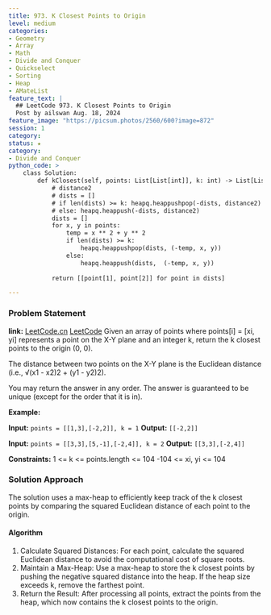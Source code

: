 ```yaml
---
title: 973. K Closest Points to Origin
level: medium
categories:
- Geometry
- Array
- Math
- Divide and Conquer
- Quickselect
- Sorting
- Heap
- AMateList
feature_text: |
  ## LeetCode 973. K Closest Points to Origin
  Post by ailswan Aug. 18, 2024
feature_image: "https://picsum.photos/2560/600?image=872"
session: 1
category:
status: ★
category:
- Divide and Conquer
python_code: >
    class Solution:
        def kClosest(self, points: List[List[int]], k: int) -> List[List[int]]:
            # distance2 
            # dists = [] 
            # if len(dists) >= k: heapq.heappushpop(-dists, distance2)
            # else: heapq.heappush(-dists, distance2)
            dists = []
            for x, y in points:
                temp = x ** 2 + y ** 2
                if len(dists) >= k:
                    heapq.heappushpop(dists, (-temp, x, y))
                else:
                    heapq.heappush(dists,  (-temp, x, y))
            
            return [[point[1], point[2]] for point in dists]

---
```


### Problem Statement
**link:**
[LeetCode.cn](https://leetcode.cn/problems/k-closest-points-to-origin/)
[LeetCode](https://leetcode.com/k-closest-points-to-origin/)
Given an array of points where points[i] = [xi, yi] represents a point on the X-Y plane and an integer k, return the k closest points to the origin (0, 0).

The distance between two points on the X-Y plane is the Euclidean distance (i.e., √(x1 - x2)2 + (y1 - y2)2).

You may return the answer in any order. The answer is guaranteed to be unique (except for the order that it is in).

**Example:**

**Input:** `points = [[1,3],[-2,2]], k = 1`
**Output:** `[[-2,2]]`

**Input:** `points = [[3,3],[5,-1],[-2,4]], k = 2`
**Output:** `[[3,3],[-2,4]]`

**Constraints:**
1 <= k <= points.length <= 104
-104 <= xi, yi <= 104

### Solution Approach
The solution uses a max-heap to efficiently keep track of the k closest points by comparing the squared Euclidean distance of each point to the origin.

#### Algorithm
1. Calculate Squared Distances: For each point, calculate the squared Euclidean distance to avoid the computational cost of square roots.
2. Maintain a Max-Heap: Use a max-heap to store the k closest points by pushing the negative squared distance into the heap. If the heap size exceeds k, remove the farthest point.
3. Return the Result: After processing all points, extract the points from the heap, which now contains the k closest points to the origin.






